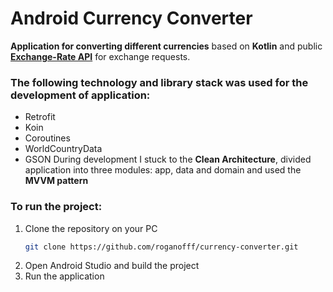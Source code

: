 # Android Currency Converter
**Application for converting different currencies** based on **Kotlin** and public **[Exchange-Rate API](https://www.exchangerate-api.com/)** for exchange requests.
### The following technology and library stack was used for the development of application:
  - Retrofit
  - Koin
  - Coroutines
  - WorldCountryData
  - GSON
During development I stuck to the **Clean Architecture**, divided application into three modules: app, data and domain and used the **MVVM pattern**
### To run the project:
  1. Clone the repository on your PC
      ```Bash
     git clone https://github.com/roganofff/currency-converter.git
      ```
  2. Open Android Studio and build the project
  3. Run the application
